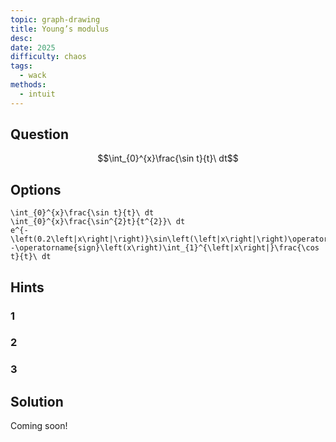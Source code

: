 ```yaml
---
topic: graph-drawing
title: Young’s modulus
desc: 
date: 2025
difficulty: chaos
tags:
  - wack
methods:
  - intuit
---
```



## Question
```math
\int_{0}^{x}\frac{\sin t}{t}\ dt
```


## Options
```desmos
\int_{0}^{x}\frac{\sin t}{t}\ dt
\int_{0}^{x}\frac{\sin^{2}t}{t^{2}}\ dt
e^{-\left(0.2\left|x\right|\right)}\sin\left(\left|x\right|\right)\operatorname{sign}\left(x\right)
-\operatorname{sign}\left(x\right)\int_{1}^{\left|x\right|}\frac{\cos t}{t}\ dt
```


## Hints

### 1

### 2

### 3


## Solution

Coming soon!
